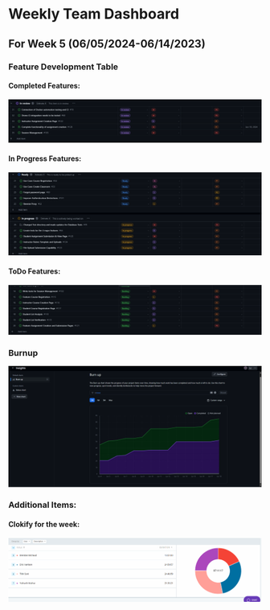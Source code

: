 # Weekly Team Dashboard
## For Week 5 (06/05/2024-06/14/2023)

<div style="width: 100%;">
<p float="left">
    <h3>Feature Development Table</h3>
    <h4> Completed Features: </h4>
        <img src="./images/week6Done.png" width="max" />
    <h4> In Progress Features: </h4>
        <img src="./images/week6Inprogress.png" width="max" />
    <h4> ToDo Features: </h4>
        <img src="./images/week6Todo.png" width="max" />
    <h3>Burnup</h3>
        <img src="./images/week6Burnup.png" width="max" />
        <h3>Additional Items: </h3>
    <h4>Clokify for the week:</h4>
 <img src="./images/week6Clokify.png" width="max" />
</p>

</div>

